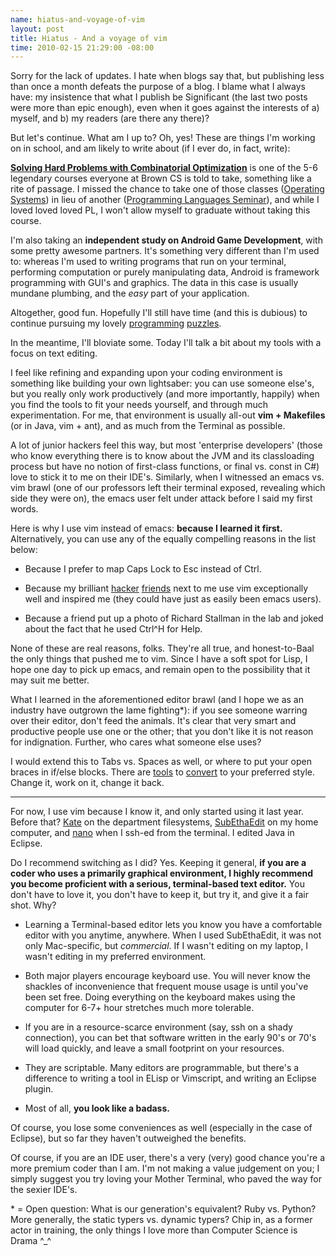 ```yaml
--- 
name: hiatus-and-voyage-of-vim
layout: post
title: Hiatus - And a voyage of vim
time: 2010-02-15 21:29:00 -08:00
---
```

Sorry for the lack of updates.  I hate when blogs say that, but publishing less 
than once a month defeats the purpose of a blog. I blame what I always have:
my insistence that what I publish be Significant (the last two posts were more
than epic enough), even when it goes against the interests of a) myself, and
b) my readers (are there any there)?

But let's continue. What am I up to? Oh, yes! These are things I'm working on
in school, and am likely to write about (if I ever do, in fact, write):

**[Solving Hard Problems with Combinatorial Optimization][1]** is one of the
5-6 legendary courses everyone at Brown CS is told to take, something like a
rite of passage. I missed the chance to take one of those classes ([Operating
Systems][2]) in lieu of another ([Programming Languages Seminar][3]), and
while I loved loved loved PL, I won't allow myself to graduate without taking
this course.

I'm also taking an **independent study on Android Game Development**, with
some pretty awesome partners. It's something very different than I'm used to:
whereas I'm used to writing programs that run on your terminal, performing
computation or purely manipulating data, Android is framework programming with
GUI's and graphics. The data in this case is usually mundane plumbing, and the
_easy_ part of your application.

Altogether, good fun. Hopefully I'll still have time (and this is dubious) to
continue pursuing my lovely [programming][4] [puzzles][5].

In the meantime, I'll bloviate some. Today I'll talk a bit about my tools with
a focus on text editing.

I feel like refining and expanding upon your coding environment is something
like building your own lightsaber: you can use someone else's, but you really
only work productively (and more importantly, happily) when you find the tools
to fit your needs yourself, and through much experimentation. For me, that
environment is usually all-out **vim + Makefiles** (or in Java, vim + ant),
and as much from the Terminal as possible.

A lot of junior hackers feel this way, but most 'enterprise developers' (those
who know everything there is to know about the JVM and its classloading
process but have no notion of first-class functions, or final vs. const in C#)
love to stick it to me on their IDE's. Similarly, when I witnessed an emacs
vs. vim brawl (one of our professors left their terminal exposed, revealing
which side they were on), the emacs user felt under attack before I said my
first words.

Here is why I use vim instead of emacs: **because I learned it first.**
Alternatively, you can use any of the equally compelling reasons in the list
below:

* Because I prefer to map Caps Lock to Esc instead of Ctrl.

* Because my brilliant [hacker][6] [friends][7] next to me use vim
exceptionally well and inspired me (they could have just as easily been emacs
users).

* Because a friend put up a photo of Richard Stallman in the lab and joked
about the fact that he used Ctrl^H for Help.

None of these are real reasons, folks. They're all true, and honest-to-Baal
the only things that pushed me to vim. Since I have a soft spot for Lisp, I
hope one day to pick up emacs, and remain open to the possibility that it may
suit me better.

What I learned in the aforementioned editor brawl (and I hope we as an
industry have outgrown the lame fighting\*): if you see someone warring over
their editor, don't feed the animals. It's clear that very smart and
productive people use one or the other; that you don't like it is not reason
for indignation. Further, who cares what someone else uses?

I would extend this to Tabs vs. Spaces as well, or where to put your open
braces in if/else blocks. There are [tools][8] to [convert][9] to your
preferred style. Change it, work on it, change it back.

---

For now, I use vim because I know it, and only started using it last year.
Before that? [Kate][10] on the department filesystems, [SubEthaEdit][11] on my
home computer, and [nano][12] when I ssh-ed from the terminal. I edited Java
in Eclipse.

Do I recommend switching as I did? Yes. Keeping it general, **if you are a
coder who uses a primarily graphical environment, I highly recommend you
become proficient with a serious, terminal-based text editor.** You don't have
to love it, you don't have to keep it, but try it, and give it a fair shot.
Why?

* Learning a Terminal-based editor lets you know you have a comfortable
editor with you anytime, anywhere. When I used SubEthaEdit, it was not only
Mac-specific, but _commercial_. If I wasn't editing on my laptop, I wasn't
editing in my preferred environment.

* Both major players encourage keyboard use. You will never know the
shackles of inconvenience that frequent mouse usage is until you've been set
free. Doing everything on the keyboard makes using the computer for 6-7+ hour
stretches much more tolerable.

* If you are in a resource-scarce environment (say, ssh on a shady
connection), you can bet that software written in the early 90's or 70's will
load quickly, and leave a small footprint on your resources.

* They are scriptable. Many editors are programmable, but there's a
difference to writing a tool in ELisp or Vimscript, and writing an Eclipse
plugin.

* Most of all, **you look like a badass.**

Of course, you lose some conveniences as well (especially in the case of
Eclipse), but so far they haven't outweighed the benefits.

Of course, if you are an IDE user, there's a very (very) good chance you're a
more premium coder than I am. I'm not making a value judgement on you; I
simply suggest you try loving your Mother Terminal, who paved the way for the
sexier IDE's.

\* = Open question: What is our generation's equivalent? Ruby vs. Python? More
generally, the static typers vs. dynamic typers? Chip in, as a former actor in
training, the only things I love more than Computer Science is Drama ^_^


   [1]: http://www.cs.brown.edu/courses/cs258/

   [2]: http://www.cs.brown.edu/courses/cs167/

   [3]: http://www.cs.brown.edu/courses/cs273/

   [4]: http://projecteuler.net/

   [5]: http://www.facebook.com/careers/puzzles.php

   [6]: http://www.cs.brown.edu/people/andrew/

   [7]: http://www.csail.mit.edu/user/2032

   [8]: http://stackoverflow.com/questions/338767/tool-to-convert-python-indentation-from-spaces-to-tabs

   [9]: http://www.peterfriese.de/formatting-your-code-using-the-eclipse-code-formatter/

   [10]: http://kate-editor.org/

   [11]: http://www.subethaedit.net/

   [12]: http://www.nano-editor.org/
